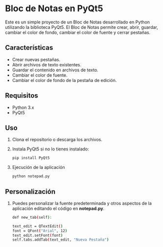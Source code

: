 # Bloc de Notas en PyQt5

Este es un simple proyecto de un Bloc de Notas desarrollado en Python utilizando la biblioteca PyQt5. El Bloc de Notas permite crear, abrir, guardar, cambiar el color de fondo, cambiar el color de fuente y cerrar pestañas.

## Características

- Crear nuevas pestañas.
- Abrir archivos de texto existentes.
- Guardar el contenido en archivos de texto.
- Cambiar el color de fuente.
- Cambiar el color de fondo de la pestaña de edición.

## Requisitos

- Python 3.x
- PyQt5

## Uso

1. Clona el repositorio o descarga los archivos.

2. Instala PyQt5 si no lo tienes instalado:

   ```bash
   pip install PyQt5

3. Ejecución de la aplicación
    ```bash
   python notepad.py

## Personalización

1. Puedes personalizar la fuente predeterminada y otros aspectos de la aplicación editando el código en **notepad.py**.

    ```bash
    def new_tab(self):

    text_edit = QTextEdit()
    font = QFont("Arial", 12)  
    text_edit.setFont(font)
    self.tabs.addTab(text_edit, "Nueva Pestaña")
   

